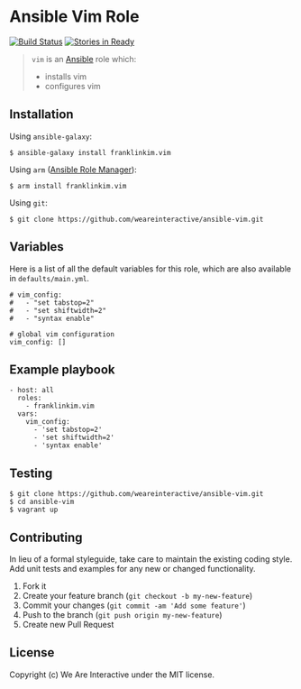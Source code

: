 # Ansible Vim Role

[![Build Status](https://travis-ci.org/weareinteractive/ansible-vim.png?branch=master)](https://travis-ci.org/weareinteractive/ansible-vim)
[![Stories in Ready](https://badge.waffle.io/weareinteractive/ansible-vim.svg?label=ready&title=Ready)](http://waffle.io/weareinteractive/ansible-vim)

> `vim` is an [Ansible](http://www.ansible.com) role which:
>
> * installs vim
> * configures vim

## Installation

Using `ansible-galaxy`:

```
$ ansible-galaxy install franklinkim.vim
```

Using `arm` ([Ansible Role Manager](https://github.com/mirskytech/ansible-role-manager/)):

```
$ arm install franklinkim.vim
```

Using `git`:

```
$ git clone https://github.com/weareinteractive/ansible-vim.git
```

## Variables

Here is a list of all the default variables for this role, which are also available in `defaults/main.yml`.

```
# vim_config:
#   - "set tabstop=2"
#   - "set shiftwidth=2"
#   - "syntax enable"

# global vim configuration
vim_config: []
```

## Example playbook

```
- host: all
  roles:
    - franklinkim.vim
  vars:
    vim_config:
      - 'set tabstop=2'
      - 'set shiftwidth=2'
      - 'syntax enable'
```

## Testing

```
$ git clone https://github.com/weareinteractive/ansible-vim.git
$ cd ansible-vim
$ vagrant up
```

## Contributing
In lieu of a formal styleguide, take care to maintain the existing coding style. Add unit tests and examples for any new or changed functionality.

1. Fork it
2. Create your feature branch (`git checkout -b my-new-feature`)
3. Commit your changes (`git commit -am 'Add some feature'`)
4. Push to the branch (`git push origin my-new-feature`)
5. Create new Pull Request

## License
Copyright (c) We Are Interactive under the MIT license.
